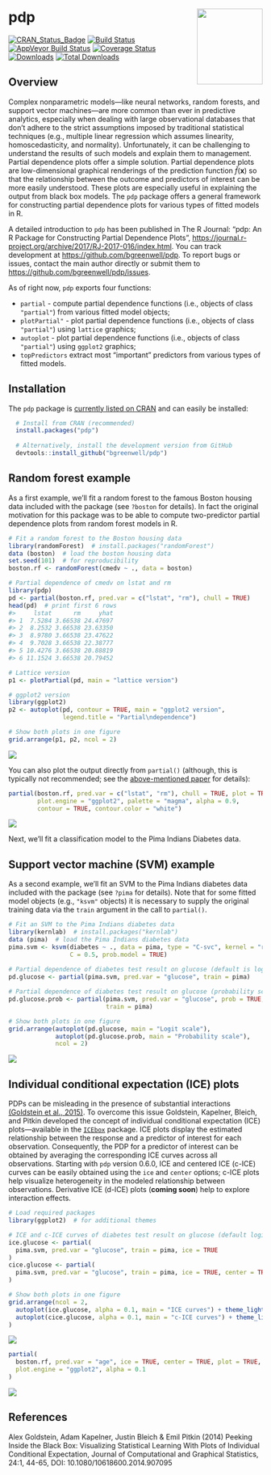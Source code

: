 pdp <img src="tools/pdp-logo.png" align="right" width="130" height="150" />
===========================================================================

[![CRAN\_Status\_Badge](http://www.r-pkg.org/badges/version/pdp)](https://cran.r-project.org/package=pdp)
[![Build
Status](https://travis-ci.org/bgreenwell/pdp.svg?branch=master)](https://travis-ci.org/bgreenwell/pdp)
[![AppVeyor Build
Status](https://ci.appveyor.com/api/projects/status/github/bgreenwell/pdp?branch=master&svg=true)](https://ci.appveyor.com/project/bgreenwell/pdp)
[![Coverage
Status](https://img.shields.io/codecov/c/github/bgreenwell/pdp.svg)](https://codecov.io/github/bgreenwell/pdp?branch=master)
[![Downloads](http://cranlogs.r-pkg.org/badges/pdp)](http://cranlogs.r-pkg.org/badges/pdp)
[![Total
Downloads](http://cranlogs.r-pkg.org/badges/grand-total/pdp)](http://cranlogs.r-pkg.org/badges/grand-total/pdp)

Overview
--------

Complex nonparametric models—like neural networks, random forests, and
support vector machines—are more common than ever in predictive
analytics, especially when dealing with large observational databases
that don’t adhere to the strict assumptions imposed by traditional
statistical techniques (e.g., multiple linear regression which assumes
linearity, homoscedasticity, and normality). Unfortunately, it can be
challenging to understand the results of such models and explain them to
management. Partial dependence plots offer a simple solution. Partial
dependence plots are low-dimensional graphical renderings of the
prediction function *f̂*(**x**) so that the relationship between the
outcome and predictors of interest can be more easily understood. These
plots are especially useful in explaining the output from black box
models. The `pdp` package offers a general framework for constructing
partial dependence plots for various types of fitted models in R.

A detailed introduction to `pdp` has been published in The R Journal:
“pdp: An R Package for Constructing Partial Dependence Plots”,
<https://journal.r-project.org/archive/2017/RJ-2017-016/index.html>. You
can track development at <https://github.com/bgreenwell/pdp>. To report
bugs or issues, contact the main author directly or submit them to
<https://github.com/bgreenwell/pdp/issues>.

As of right now, `pdp` exports four functions:

-   `partial` - compute partial dependence functions (i.e., objects of
    class `"partial"`) from various fitted model objects;
-   `plotPartial"` - plot partial dependence functions (i.e., objects of
    class `"partial"`) using `lattice` graphics;
-   `autoplot` - plot partial dependence functions (i.e., objects of
    class `"partial"`) using `ggplot2` graphics;
-   `topPredictors` extract most “important” predictors from various
    types of fitted models.

Installation
------------

The `pdp` package is [currently listed on
CRAN](https://CRAN.R-project.org/package=pdp) and can easily be
installed:

``` r
  # Install from CRAN (recommended)
  install.packages("pdp")
  
  # Alternatively, install the development version from GitHub
  devtools::install_github("bgreenwell/pdp")
```

Random forest example
---------------------

As a first example, we’ll fit a random forest to the famous Boston
housing data included with the package (see `?boston` for details). In
fact the original motivation for this package was to be able to compute
two-predictor partial dependence plots from random forest models in R.

``` r
# Fit a random forest to the Boston housing data
library(randomForest)  # install.packages("randomForest")
data (boston)  # load the boston housing data
set.seed(101)  # for reproducibility
boston.rf <- randomForest(cmedv ~ ., data = boston)

# Partial dependence of cmedv on lstat and rm
library(pdp)
pd <- partial(boston.rf, pred.var = c("lstat", "rm"), chull = TRUE)
head(pd)  # print first 6 rows
#>     lstat      rm     yhat
#> 1  7.5284 3.66538 24.47697
#> 2  8.2532 3.66538 23.63350
#> 3  8.9780 3.66538 23.47622
#> 4  9.7028 3.66538 22.38777
#> 5 10.4276 3.66538 20.88819
#> 6 11.1524 3.66538 20.79452

# Lattice version
p1 <- plotPartial(pd, main = "lattice version")

# ggplot2 version
library(ggplot2)
p2 <- autoplot(pd, contour = TRUE, main = "ggplot2 version", 
               legend.title = "Partial\ndependence")

# Show both plots in one figure
grid.arrange(p1, p2, ncol = 2)
```

<img src="man/figures/README-example-rf-1.png" style="display: block; margin: auto;" />

You can also plot the output directly from `partial()` (although, this
is typically not recommended; see the [above-mentioned
paper](https://journal.r-project.org/archive/2017/RJ-2017-016/index.html)
for details):

``` r
partial(boston.rf, pred.var = c("lstat", "rm"), chull = TRUE, plot = TRUE,
        plot.engine = "ggplot2", palette = "magma", alpha = 0.9,
        contour = TRUE, contour.color = "white")
```

<img src="man/figures/README-example-rf-2-1.png" style="display: block; margin: auto;" />

Next, we’ll fit a classification model to the Pima Indians Diabetes
data.

Support vector machine (SVM) example
------------------------------------

As a second example, we’ll fit an SVM to the Pima Indians diabetes data
included with the package (see `?pima` for details). Note that for some
fitted model objects (e.g., `"ksvm"` objects) it is necessary to supply
the original training data via the `train` argument in the call to
`partial()`.

``` r
# Fit an SVM to the Pima Indians diabetes data
library(kernlab)  # install.packages("kernlab")
data (pima)  # load the Pima Indians diabetes data
pima.svm <- ksvm(diabetes ~ ., data = pima, type = "C-svc", kernel = "rbfdot",
                 C = 0.5, prob.model = TRUE)
 
# Partial dependence of diabetes test result on glucose (default is logit scale)
pd.glucose <- partial(pima.svm, pred.var = "glucose", train = pima)

# Partial dependence of diabetes test result on glucose (probability scale)
pd.glucose.prob <- partial(pima.svm, pred.var = "glucose", prob = TRUE, 
                           train = pima)

# Show both plots in one figure
grid.arrange(autoplot(pd.glucose, main = "Logit scale"), 
             autoplot(pd.glucose.prob, main = "Probability scale"), 
             ncol = 2)
```

<img src="man/figures/README-example-svm-1.png" style="display: block; margin: auto;" />

Individual conditional expectation (ICE) plots
----------------------------------------------

PDPs can be misleading in the presence of substantial interactions
[(Goldstein et al.,
2015)](https://www.tandfonline.com/doi/full/10.1080/10618600.2014.907095).
To overcome this issue Goldstein, Kapelner, Bleich, and Pitkin developed
the concept of individual conditional expectation (ICE) plots—available
in the [`ICEbox`](https://cran.r-project.org/package=ICEbox) package.
ICE plots display the estimated relationship between the response and a
predictor of interest for each observation. Consequently, the PDP for a
predictor of interest can be obtained by averaging the corresponding ICE
curves across all observations. Starting with `pdp` version 0.6.0, ICE
and centered ICE (c-ICE) curves can be easily obtained using the `ice`
and `center` options; c-ICE plots help visualize heterogeneity in the
modeled relationship between observations. Derivative ICE (d-ICE) plots
(**coming soon**) help to explore interaction effects.

``` r
# Load required packages
library(ggplot2)  # for additional themes

# ICE and c-ICE curves of diabetes test result on glucose (default logit scale)
ice.glucose <- partial(
  pima.svm, pred.var = "glucose", train = pima, ice = TRUE
)
cice.glucose <- partial(
  pima.svm, pred.var = "glucose", train = pima, ice = TRUE, center = TRUE
)

# Show both plots in one figure
grid.arrange(ncol = 2,
  autoplot(ice.glucose, alpha = 0.1, main = "ICE curves") + theme_light(), 
  autoplot(cice.glucose, alpha = 0.1, main = "c-ICE curves") + theme_light()
)
```

<img src="man/figures/README-example-svm-2-1.png" style="display: block; margin: auto;" />

``` r
partial(
  boston.rf, pred.var = "age", ice = TRUE, center = TRUE, plot = TRUE,
  plot.engine = "ggplot2", alpha = 0.1
)
```

<img src="man/figures/README-example-rf-3-1.png" style="display: block; margin: auto;" />

References
----------

Alex Goldstein, Adam Kapelner, Justin Bleich & Emil Pitkin (2014)
Peeking Inside the Black Box: Visualizing Statistical Learning With
Plots of Individual Conditional Expectation, Journal of Computational
and Graphical Statistics, 24:1, 44-65, DOI: 10.1080/10618600.2014.907095
